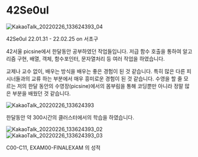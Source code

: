 # 42Se0ul

![KakaoTalk_20220226_133624393_04](https://user-images.githubusercontent.com/37369443/155829158-eb2fe40c-3dee-47d2-8d3e-1cc9c88413a7.jpg)




42Se0ul 22.01.31 - 22.02.25 on 서초구

42서울 picsine에서 한달동안 공부하였던 작업들입니다. 
저급 함수 호출을 통하여 알고리즘 구현, 배열, 객체, 함수포인터, 문자열처리 등 여러 작업을 하였습니다.

교제나 교수 없이, 배우는 방식을 배우는 좋은 경험이 된 것 같습니다. 특히 많은 다른 피시너들과의 교류 하는 부분에서 매우 흥미로운 경험이 된 것 같습니다.
수영을 할 줄 모르는 저의 한달 동안의 수영장(picsine)에서의 몸부림을 통해 코딩뿐만 아니라 정말 많은 부분을 배웠던 것 같습니다.




![KakaoTalk_20220226_133624393](https://user-images.githubusercontent.com/37369443/155928158-cb05a628-f5cf-424f-bf45-1c5a76852595.jpg)


한달동안 약 300시간의 클러스터에서의 학습을 하였습니다. 







![KakaoTalk_20220226_133624393_02](https://user-images.githubusercontent.com/37369443/155928349-f3b48b3f-ad18-4ca0-a90a-0f62ee2980f9.jpg)
![KakaoTalk_20220226_133624393_03](https://user-images.githubusercontent.com/37369443/155928353-dcc36882-a1b4-4f5a-bc03-8c69c745159a.jpg)



C00-C11, EXAM00-FINALEXAM 의 성적

